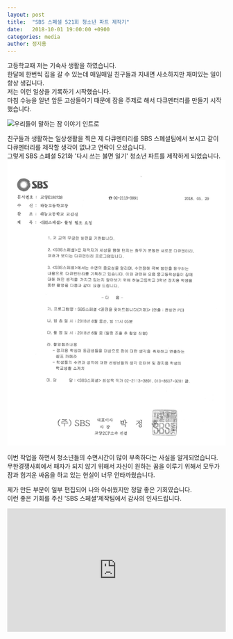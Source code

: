 ```yaml
---
layout: post
title:  "SBS 스폐셜 521회 청소년 파트 제작기"
date:   2018-10-01 19:00:00 +0900
categories: media
author: 정지용
---
```

고등학교때 저는 기숙사 생활을 하였습니다.<br>
한달에 한번씩 집을 갈 수 있는데 매일매일 친구들과 지내면 사소하지만 재미있는 일이 항상 생깁니다.<br>
저는 이런 일상을 기록하기 시작했습니다.<br>
마침 수능을 일년 앞둔 고삼들이기 때문에 잠을 주제로 해서 다큐멘터리를 만들기 시작했습니다.<br>

![우리들이 말하는 잠 이야기 인트로](./assets/post/181001/sbsintro.gif)

친구들과 생활하는 일상생활을 찍은 제 다큐멘터리를 SBS 스폐셜팀에서 보시고 같이 다큐멘터리를 제작할 생각이 없냐고 연락이 오셨습니다.<br>
그렇게 SBS 스폐셜 521화 '다시 쓰는 불면 일기' 청소년 파트를 제작하게 되었습니다.<br>
![sbs공문](./assets/post/181001/sbsdoc.png)

이번 작업을 하면서 청소년들의 수면시간이 많이 부족하다는 사실을 알게되었습니다.<br>
무한경쟁사회에서 패자가 되지 않기 위해서 자신이 원하는 꿈을 이루기 위해서 모두가 잠과 힘겨운 싸움을 하고 있는 현실이 너무 안타까웠습니다.



제가 만든 부분이 일부 편집되어 나와 아쉬웠지만 정말 좋은 기회였습니다.<br>
이런 좋은 기회를 주신 'SBS 스페셜'제작팀에서 감사의 인사드립니다.<br>
<div style="position: relative; height:0; padding-bottom: 56.25%">
<iframe src="https://www.youtube.com/embed/4mUM1PzzjCA" frameborder="0" allow="accelerometer; autoplay; encrypted-media; gyroscope; picture-in-picture" allowfullscreen style="position: absolute; width:100%; height:100%;"></iframe>
</div><br>